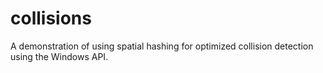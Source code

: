 # collisions
A demonstration of using spatial hashing for optimized collision detection using the Windows API.
